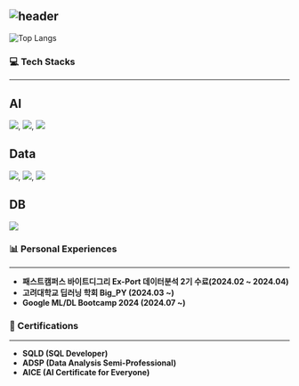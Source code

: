 ![header](https://capsule-render.vercel.app/api?type=rect&height=200&text=Hi%20!%20I'm%20Dong%20hyun%20!&fontAlign=70&stroke=00FF00&strokeWidth=3)
---

![Top Langs](https://github-readme-stats.vercel.app/api/top-langs/?username=99echoo&layout=compact&theme=dracula)

### 💻 Tech Stacks
---
## **AI**
<img src="https://img.shields.io/badge/scikit--learn-F7931E?style=for-the-badge&logo=scikit-learn&logoColor=white">, <img src="https://img.shields.io/badge/PyTorch-EE4C2C?style=for-the-badge&logo=pytorch&logoColor=white">, <img src="https://img.shields.io/badge/TensorFlow-FF6F00?style=for-the-badge&logo=tensorflow&logoColor=white">

## **Data**
<img src="https://img.shields.io/badge/Matplotlib-007ACC?style=for-the-badge&logo=python&logoColor=white">, <img src="https://img.shields.io/badge/Plotly-3F4F75?style=for-the-badge&logo=plotly&logoColor=white">, <img src="https://img.shields.io/badge/Seaborn-4E73AC?style=for-the-badge&logo=python&logoColor=white">

## **DB**
<img src="https://img.shields.io/badge/MySQL-4479A1?style=for-the-badge&logo=mysql&logoColor=white">


### 📊 Personal Experiences
---
- **패스트캠퍼스 바이트디그리 Ex-Port 데이터분석 2기 수료(2024.02 ~ 2024.04)**
- **고려대학교 딥러닝 학회 Big_PY (2024.03 ~)**
- **Google ML/DL Bootcamp 2024 (2024.07 ~)**

### 📜 Certifications
---
- **SQLD (SQL Developer)**
- **ADSP (Data Analysis Semi-Professional)**
- **AICE (AI Certificate for Everyone)**
